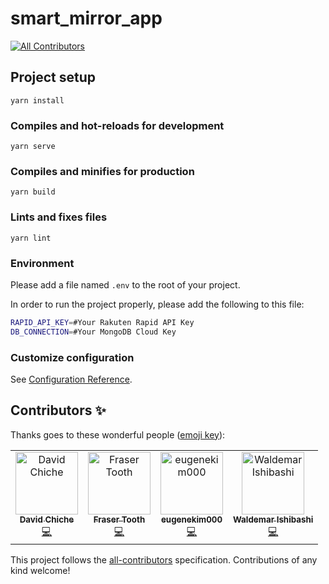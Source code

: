 # smart_mirror_app
[![All Contributors](https://img.shields.io/badge/all_contributors-4-orange.svg?style=flat-square)](#contributors)

## Project setup
```
yarn install
```

### Compiles and hot-reloads for development
```
yarn serve
```

### Compiles and minifies for production
```
yarn build
```

### Lints and fixes files
```
yarn lint
```

### Environment
Please add a file named ```.env``` to the root of your project.

In order to run the project properly, please add the following to this file:
```bash
RAPID_API_KEY=#Your Rakuten Rapid API Key
DB_CONNECTION=#Your MongoDB Cloud Key
```

### Customize configuration
See [Configuration Reference](https://cli.vuejs.org/config/).

## Contributors ✨

Thanks goes to these wonderful people ([emoji key](https://allcontributors.org/docs/en/emoji-key)):

<!-- ALL-CONTRIBUTORS-LIST:START - Do not remove or modify this section -->
<!-- prettier-ignore -->
<table>
  <tr>
    <td align="center"><a href="https://github.com/chiched"><img src="https://avatars2.githubusercontent.com/u/54376843?v=4" width="100px;" alt="David Chiche"/><br /><sub><b>David Chiche</b></sub></a><br /><a href="https://github.com/FraserTooth/smart_mirror_app/commits?author=chiched" title="Code">💻</a></td>
    <td align="center"><a href="https://github.com/FraserTooth"><img src="https://avatars1.githubusercontent.com/u/25011388?v=4" width="100px;" alt="Fraser Tooth"/><br /><sub><b>Fraser Tooth</b></sub></a><br /><a href="https://github.com/FraserTooth/smart_mirror_app/commits?author=FraserTooth" title="Code">💻</a></td>
    <td align="center"><a href="https://github.com/eugenekim000"><img src="https://avatars2.githubusercontent.com/u/21001242?v=4" width="100px;" alt="eugenekim000"/><br /><sub><b>eugenekim000</b></sub></a><br /><a href="https://github.com/FraserTooth/smart_mirror_app/commits?author=eugenekim000" title="Code">💻</a></td>
    <td align="center"><a href="https://github.com/baruishi"><img src="https://avatars2.githubusercontent.com/u/48074024?v=4" width="100px;" alt="Waldemar Ishibashi"/><br /><sub><b>Waldemar Ishibashi</b></sub></a><br /><a href="https://github.com/FraserTooth/smart_mirror_app/commits?author=baruishi" title="Code">💻</a></td>
  </tr>
</table>

<!-- ALL-CONTRIBUTORS-LIST:END -->

This project follows the [all-contributors](https://github.com/all-contributors/all-contributors) specification. Contributions of any kind welcome!